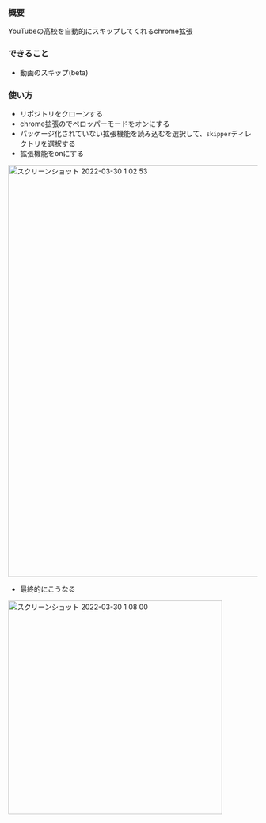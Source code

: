 ### 概要

YouTubeの高校を自動的にスキップしてくれるchrome拡張

### できること
* 動画のスキップ(beta)

### 使い方

* リポジトリをクローンする
* chrome拡張のでペロッパーモードをオンにする
* パッケージ化されていない拡張機能を読み込むを選択して、`skipper`ディレクトリを選択する
* 拡張機能をonにする
<img width="832" alt="スクリーンショット 2022-03-30 1 02 53" src="https://user-images.githubusercontent.com/47171414/160655394-03069960-172b-4030-afce-b8947e88bf16.png">

* 最終的にこうなる
<img width="432" alt="スクリーンショット 2022-03-30 1 08 00" src="https://user-images.githubusercontent.com/47171414/160656472-058a5c98-8372-4d95-bd6d-8bf4fe2f8f17.png">

